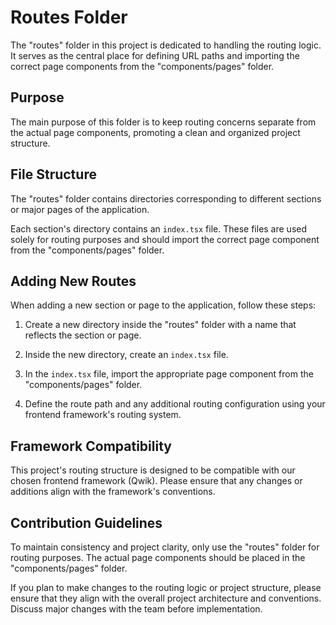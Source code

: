 # Routes Folder

The "routes" folder in this project is dedicated to handling the routing logic. It serves as the central place for defining URL paths and importing the correct page components from the "components/pages" folder.

## Purpose

The main purpose of this folder is to keep routing concerns separate from the actual page components, promoting a clean and organized project structure.

## File Structure

The "routes" folder contains directories corresponding to different sections or major pages of the application.

Each section's directory contains an `index.tsx` file. These files are used solely for routing purposes and should import the correct page component from the "components/pages" folder.

## Adding New Routes

When adding a new section or page to the application, follow these steps:

1. Create a new directory inside the "routes" folder with a name that reflects the section or page.

2. Inside the new directory, create an `index.tsx` file.

3. In the `index.tsx` file, import the appropriate page component from the "components/pages" folder.

4. Define the route path and any additional routing configuration using your frontend framework's routing system.

## Framework Compatibility

This project's routing structure is designed to be compatible with our chosen frontend framework (Qwik). Please ensure that any changes or additions align with the framework's conventions.

## Contribution Guidelines

To maintain consistency and project clarity, only use the "routes" folder for routing purposes. The actual page components should be placed in the "components/pages" folder.

If you plan to make changes to the routing logic or project structure, please ensure that they align with the overall project architecture and conventions. Discuss major changes with the team before implementation.
